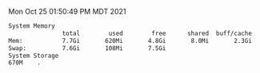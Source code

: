 Mon Oct 25 01:50:49 PM MDT 2021
```bash
System Memory
               total        used        free      shared  buff/cache   available
Mem:           7.7Gi       620Mi       4.8Gi       8.0Mi       2.3Gi       6.7Gi
Swap:          7.6Gi       108Mi       7.5Gi
System Storage
670M	.
```
```bash
